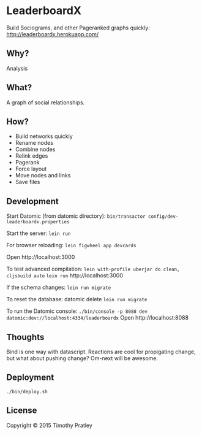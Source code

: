 # LeaderboardX

Build Sociograms, and other Pageranked graphs quickly:
http://leaderboardx.herokuapp.com/


## Why?

Analysis


## What?

A graph of social relationships.


## How?

* Build networks quickly
* Rename nodes
* Combine nodes
* Relink edges
* Pagerank
* Force layout
* Move nodes and links
* Save files


## Development

Start Datomic (from datomic directory):
`bin/transactor config/dev-leaderboardx.properties`

Start the server:
`lein run`

For browser reloading:
`lein figwheel app devcards`

Open http://localhost:3000

To test advanced compilation:
`lein with-profile uberjar do clean, cljsbuild auto`
`lein run`
http://localhost:3000

If the schema changes:
`lein run migrate`

To reset the database:
datomic delete
`lein run migrate`

To run the Datomic console:
`./bin/console -p 8088 dev datomic:dev://localhost:4334/leaderboardx`
Open http://localhost:8088

## Thoughts

Bind is one way with datascript.
Reactions are cool for propigating change, but what about pushing change?
Om-next will be awesome.

## Deployment

`./bin/deploy.sh`


## License

Copyright © 2015 Timothy Pratley
